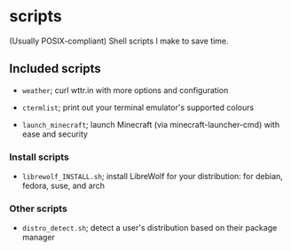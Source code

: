 # scripts

(Usually POSIX-compliant) Shell scripts I make to save time.

## Included scripts

* `weather`; curl wttr.in with more options and configuration

* `ctermlist`; print out your terminal emulator's supported colours

* `launch_minecraft`; launch Minecraft (via minecraft-launcher-cmd) with ease and security

### Install scripts

* `librewolf_INSTALL.sh`; install LibreWolf for your distribution: for debian, fedora, suse, and arch

### Other scripts

* `distro_detect.sh`; detect a user's distribution based on their package manager
